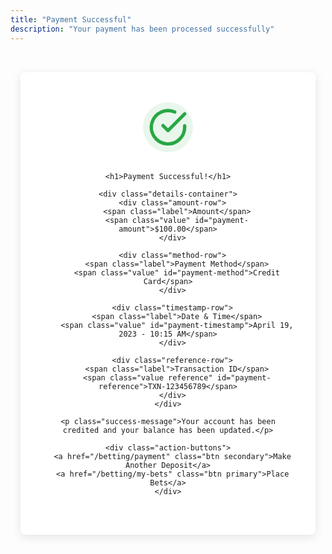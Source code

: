 ```yaml
---
title: "Payment Successful"
description: "Your payment has been processed successfully"
---
```


<div class="success-page">
  <div class="success-container">
    <div class="success-icon">
      <svg xmlns="http://www.w3.org/2000/svg" width="64" height="64" viewBox="0 0 24 24" fill="none" stroke="currentColor" stroke-width="2" stroke-linecap="round" stroke-linejoin="round">
        <path d="M22 11.08V12a10 10 0 1 1-5.93-9.14" />
        <polyline points="22 4 12 14.01 9 11.01" />
      </svg>
    </div>
    
    <h1>Payment Successful!</h1>
    
    <div class="details-container">
      <div class="amount-row">
        <span class="label">Amount</span>
        <span class="value" id="payment-amount">$100.00</span>
      </div>
      
      <div class="method-row">
        <span class="label">Payment Method</span>
        <span class="value" id="payment-method">Credit Card</span>
      </div>
      
      <div class="timestamp-row">
        <span class="label">Date & Time</span>
        <span class="value" id="payment-timestamp">April 19, 2023 - 10:15 AM</span>
      </div>
      
      <div class="reference-row">
        <span class="label">Transaction ID</span>
        <span class="value reference" id="payment-reference">TXN-123456789</span>
      </div>
    </div>
    
    <p class="success-message">Your account has been credited and your balance has been updated.</p>
    
    <div class="action-buttons">
      <a href="/betting/payment" class="btn secondary">Make Another Deposit</a>
      <a href="/betting/my-bets" class="btn primary">Place Bets</a>
    </div>
  </div>
</div>

<script>
document.addEventListener('DOMContentLoaded', function() {
  // Extract amount from URL query parameter
  const urlParams = new URLSearchParams(window.location.search);
  const amount = urlParams.get('amount');
  
  if (amount) {
    document.getElementById('payment-amount').textContent = `$${parseFloat(amount).toFixed(2)}`;
  }
  
  // Generate mock transaction details
  const paymentMethod = urlParams.get('method') || 'Credit Card';
  document.getElementById('payment-method').textContent = paymentMethod;
  
  // Set current timestamp
  const now = new Date();
  const timestamp = now.toLocaleDateString('en-US', {
    year: 'numeric',
    month: 'long',
    day: 'numeric',
    hour: 'numeric',
    minute: '2-digit',
    hour12: true
  });
  document.getElementById('payment-timestamp').textContent = timestamp;
  
  // Generate random transaction reference
  const reference = 'TXN-' + Math.floor(Math.random() * 1000000000).toString().padStart(9, '0');
  document.getElementById('payment-reference').textContent = reference;
});
</script>

<style>
.success-page {
  max-width: 1200px;
  margin: 0 auto;
  font-family: system-ui, -apple-system, BlinkMacSystemFont, 'Segoe UI', Roboto, sans-serif;
  padding: 2rem 1rem;
}

.success-container {
  max-width: 600px;
  margin: 0 auto;
  background-color: #fff;
  border-radius: 8px;
  box-shadow: 0 4px 16px rgba(0, 0, 0, 0.1);
  padding: 3rem 2rem;
  text-align: center;
}

.success-icon {
  width: 80px;
  height: 80px;
  background-color: rgba(40, 167, 69, 0.1);
  border-radius: 50%;
  display: flex;
  align-items: center;
  justify-content: center;
  margin: 0 auto 2rem;
  color: #28a745;
}

.success-container h1 {
  color: #28a745;
  margin-bottom: 2rem;
  font-size: 2rem;
}

.details-container {
  background-color: #f9f9f9;
  border-radius: 8px;
  padding: 1.5rem;
  margin-bottom: 2rem;
  text-align: left;
}

.amount-row, .method-row, .timestamp-row, .reference-row {
  display: flex;
  justify-content: space-between;
  padding: 0.75rem 0;
  border-bottom: 1px solid #eee;
}

.reference-row {
  border-bottom: none;
}

.label {
  color: #666;
  font-weight: 500;
}

.value {
  font-weight: 600;
  color: #333;
}

.value.reference {
  font-family: monospace;
  font-size: 0.9rem;
}

.success-message {
  margin-bottom: 2rem;
  color: #666;
  font-size: 1.1rem;
}

.action-buttons {
  display: flex;
  justify-content: center;
  gap: 1rem;
  flex-wrap: wrap;
}

.btn {
  padding: 0.75rem 1.5rem;
  border-radius: 4px;
  font-weight: 600;
  text-decoration: none;
  transition: all 0.2s;
}

.btn.primary {
  background-color: #0066cc;
  color: white;
}

.btn.primary:hover {
  background-color: #0052a3;
}

.btn.secondary {
  background-color: #f0f0f0;
  color: #333;
}

.btn.secondary:hover {
  background-color: #e0e0e0;
}

@media (max-width: 768px) {
  .success-container {
    padding: 2rem 1.5rem;
  }
  
  .success-icon {
    width: 60px;
    height: 60px;
  }
  
  .success-container h1 {
    font-size: 1.5rem;
  }
  
  .action-buttons {
    flex-direction: column;
  }
}
</style>